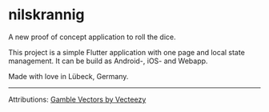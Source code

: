 # nilskrannig

A new proof of concept application to roll the dice.

This project is a simple Flutter application with one page and local state management. It can be build as Android-, iOS- and Webapp.

Made with love in Lübeck, Germany.

---

Attributions:
<a href="https://www.vecteezy.com/free-vector/gamble">Gamble Vectors by Vecteezy</a>
